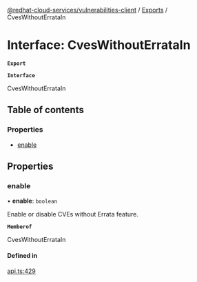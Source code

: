 [@redhat-cloud-services/vulnerabilities-client](../README.md) / [Exports](../modules.md) / CvesWithoutErrataIn

# Interface: CvesWithoutErrataIn

**`Export`**

**`Interface`**

CvesWithoutErrataIn

## Table of contents

### Properties

- [enable](CvesWithoutErrataIn.md#enable)

## Properties

### enable

• **enable**: `boolean`

Enable or disable CVEs without Errata feature.

**`Memberof`**

CvesWithoutErrataIn

#### Defined in

[api.ts:429](https://github.com/mkholjuraev/javascript-clients/blob/master/packages/vulnerabilities/api.ts#L429)
